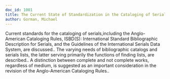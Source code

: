```yaml
---
doc_id: 1001
title: The Current State of Standardization in the Cataloging of Serials
author: Gorman, Michael
---
```


Current standards for the cataloging of serials,including the Anglo-American
Cataloging Rules, ISBD(S): International Standard Bibliographic Description for 
Serials, and the Guidelines of the International Serials Data System, are 
discussed.. The varying needs of bibliographic catalogs and serials lists, the 
latter serving primarily the functions of finding lists, are described.. A 
distinction between complete and not complete works, regardless of medium, is 
suggested as an important consideration in the revision of the Anglo-American 
Cataloging Rules..